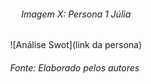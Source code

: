 <h6 align="center"> Imagem X:  Persona 1 Júlia </h6>

<div align="center">
	
![Análise Swot](link da persona)
</div>

<h6 align="center"> Fonte: Elaborado pelos autores </h6>
